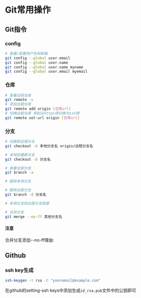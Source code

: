 # Git常用操作

## Git指令

### config

```sh
# 查看/配置用户名和邮箱
git config --global user.email
git config --global user.name
git config --global user.name myname
git config --global user.email myemail


```

### 仓库

```sh
# 查看远程仓库
git remote -v
# 添加远程仓库
git remote add origin [仓库url]
# 切换远程仓库 例如从https得切换为ssh得
git remote set-url origin [仓库url]

```

### 分支


```sh
# 切换到远程分支
git checkout -b 本地分支名 origin/远程分支名

# 本地创建新分支
git checkout -b 分支名

# 查看全部分支
git branch -a

# 删除本地分支

# 删除远程分支
git branch -d 分支名

# 本地分支和远程分支链接

# 合并分支
git merge --no-ff 其他分支名
```

#### 注意

合并分支添加--no-ff理由:



## Github

### ssh key生成

```sh
ssh-keygen -t rsa -C "youremail@example.com"
```

在github的setting-ssh keys中添加生成`id_rsa.pub`文件中的公钥即可